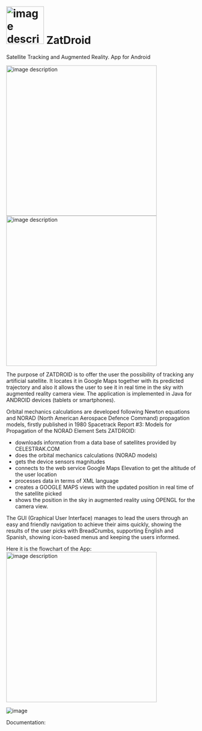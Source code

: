 # <img src="https://github.com/user-attachments/assets/a7d552d3-8808-46aa-bfb7-c29695c1e80b" alt="image description" width="100" /> ZatDroid
Satellite Tracking and Augmented Reality. App for Android

<img src="https://github.com/user-attachments/assets/8e685378-6e9f-472a-ab06-3f34e0cad31b" alt="image description" width="400" /> <img src="https://github.com/user-attachments/assets/0ad7f3c2-a669-46ec-91fe-e281754712f9" alt="image description" width="400" />




The purpose of ZATDROID is to offer the user the possibility of tracking any artificial satellite. It locates it in Google Maps together with its predicted trajectory and also it allows the user to see it in real time in the sky with augmented reality camera view. The application is implemented in Java for ANDROID devices (tablets or smartphones). 

Orbital mechanics calculations are developed following Newton equations and NORAD (North American Aerospace Defence Command) propagation models, firstly published in 1980 Spacetrack Report #3: Models for Propagation of the NORAD Element Sets
ZATDROID:
- downloads information from a data base of satellites provided by CELESTRAK.COM
- does the orbital mechanics calculations (NORAD models)
- gets the device sensors magnitudes
- connects to the web service Google Maps Elevation to get the altitude of the user location
- processes data in terms of XML language
- creates a GOOGLE MAPS views with the updated position in real time of the satellite picked
- shows the position in the sky in augmented reality using OPENGL for the camera view.


The GUI (Graphical User Interface) manages to lead the users through an easy and friendly navigation to achieve their aims quickly, showing the results of the user picks with BreadCrumbs, supporting English and Spanish, showing icon-based menus and keeping the users informed.

Here it is the flowchart of the App:
<img src="https://github.com/user-attachments/assets/6699344e-782b-45a1-b3a8-33c6406c49eb" alt="image description" width="400" />

![image](https://github.com/user-attachments/assets/3a151da6-0802-4dc4-88ab-b3d8785e7368)

Documentation:



